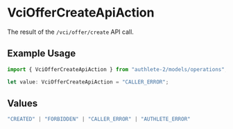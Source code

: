 # VciOfferCreateApiAction

The result of the `/vci/offer/create` API call.

## Example Usage

```typescript
import { VciOfferCreateApiAction } from "authlete-2/models/operations";

let value: VciOfferCreateApiAction = "CALLER_ERROR";
```

## Values

```typescript
"CREATED" | "FORBIDDEN" | "CALLER_ERROR" | "AUTHLETE_ERROR"
```